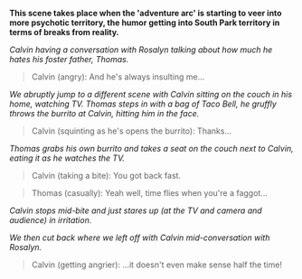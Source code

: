 **This scene takes place when the 'adventure arc' is starting to veer into more psychotic territory, the humor getting into South Park territory in terms of breaks from reality.**

*Calvin having a conversation with Rosalyn talking about how much he hates his foster father, Thomas.*

> Calvin (angry):
And he's always insulting me...

*We abruptly jump to a different scene with Calvin sitting on the couch in his home, watching TV.
Thomas steps in with a bag of Taco Bell, he gruffly throws the burrito at Calvin, hitting him in the face.*

> Calvin (squinting as he's opens the burrito):
Thanks...

*Thomas grabs his own burrito and takes a seat on the couch next to Calvin, eating it as he watches the TV.*

> Calvin (taking a bite):
You got back fast.

> Thomas (casually):
Yeah well, time flies when you're a faggot...

*Calvin stops mid-bite and just stares up (at the TV and camera and audience) in irritation.*

*We then cut back where we left off with Calvin mid-conversation with Rosalyn.*

> Calvin (getting angrier):
...it doesn't even make sense half the time!